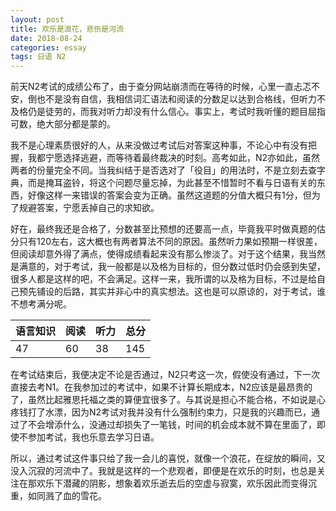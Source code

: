 ```yaml
---
layout: post
title: 欢乐是浪花，悲伤是河流
date: 2018-08-24
categories: essay
tags: 日语 N2
---
```


前天N2考试的成绩公布了，由于查分网站崩溃而在等待的时候，心里一直忐忑不安，倒也不是没有自信，我相信词汇语法和阅读的分数足以达到合格线，但听力不及格仍是徒劳的，而我对听力却没有什么信心。事实上，考试时我听懂的题目屈指可数，绝大部分都是蒙的。

我不是心理素质很好的人，从来没做过考试后对答案这种事，不论心中有没有把握，我都宁愿选择逃避，而等待着最终裁决的时刻。高考如此，N2亦如此，虽然两者的份量完全不同。当我纠结于是否选对了「役目」的用法时，不是立刻去查字典，而是掩耳盗铃，将这个问题尽量忘掉，为此甚至不惜暂时不看与日语有关的东西，好像这样一来错误的答案会变为正确。虽然这道题的分值大概只有1分，但为了规避答案，宁愿丢掉自己的求知欲。

好在，最终我还是合格了，分数甚至比预想的还要高一点，毕竟我平时做真题的估分只有120左右，这大概也有两者算法不同的原因。虽然听力果如预期一样很差，但阅读却意外得了满点，使得成绩看起来没有那么惨淡了。对于这个结果，我当然是满意的，对于考试，我一般都是以及格为目标的，但分数过低时仍会感到失望，很多人都是这样的吧，不会满足。这样一来，我所谓的以及格为目标，不过是给自己预先铺设的后路，其实并非心中的真实想法。这也是可以原谅的，对于考试，谁不想考满分呢。

|语言知识|阅读|听力|总分|
|-------|---| --|---|
|   47  | 60|38 |145|

在考试结束后，我便决定不论是否通过，N2只考这一次，假使没有通过，下一次直接去考N1。在我参加过的考试中，如果不计算长期成本，N2应该是最昂贵的了，虽然比起雅思托福之类的算便宜很多了。与其说是担心不能合格，不如说是心疼钱打了水漂，因为N2考试对我并没有什么强制约束力，只是我的兴趣而已，通过了不会增添什么，没通过却损失了一笔钱，时间的机会成本就不算在里面了，即使不参加考试，我也乐意去学习日语。

所以，通过考试这件事只给了我一会儿的喜悦，就像一个浪花，在绽放的瞬间，又没入沉寂的河流中了。我就是这样的一个悲观者，即便是在欢乐的时刻，也总是关注在那欢乐下潜藏的阴影，想象着欢乐逝去后的空虚与寂寞，欢乐因此而变得沉重，如同溅了血的雪花。